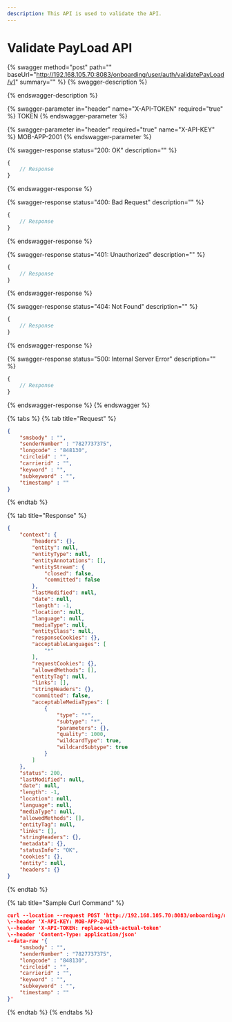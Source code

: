 ```yaml
---
description: This API is used to validate the API.
---
```


# Validate PayLoad API

{% swagger method="post" path="" baseUrl="http://192.168.105.70:8083/onboarding/user/auth/validatePayLoad/v1" summary="" %}
{% swagger-description %}

{% endswagger-description %}

{% swagger-parameter in="header" name="X-API-TOKEN" required="true" %}
TOKEN
{% endswagger-parameter %}

{% swagger-parameter in="header" required="true" name="X-API-KEY" %}
MOB-APP-2001
{% endswagger-parameter %}

{% swagger-response status="200: OK" description="" %}
```javascript
{
    // Response
}
```
{% endswagger-response %}

{% swagger-response status="400: Bad Request" description="" %}
```javascript
{
    // Response
}
```
{% endswagger-response %}

{% swagger-response status="401: Unauthorized" description="" %}
```javascript
{
    // Response
}
```
{% endswagger-response %}

{% swagger-response status="404: Not Found" description="" %}
```javascript
{
    // Response
}
```
{% endswagger-response %}

{% swagger-response status="500: Internal Server Error" description="" %}
```javascript
{
    // Response
}
```
{% endswagger-response %}
{% endswagger %}

{% tabs %}
{% tab title="Request" %}
```json
{
    "smsbody" : "",
    "senderNumber" : "7827737375",
    "longcode" : "848130",
    "circleid" : "",
    "carrierid" : "",
    "keyword" : "",
    "subkeyword" : "",
    "timestamp" : ""
}
```
{% endtab %}

{% tab title="Response" %}
```json
{
    "context": {
        "headers": {},
        "entity": null,
        "entityType": null,
        "entityAnnotations": [],
        "entityStream": {
            "closed": false,
            "committed": false
        },
        "lastModified": null,
        "date": null,
        "length": -1,
        "location": null,
        "language": null,
        "mediaType": null,
        "entityClass": null,
        "responseCookies": {},
        "acceptableLanguages": [
            "*"
        ],
        "requestCookies": {},
        "allowedMethods": [],
        "entityTag": null,
        "links": [],
        "stringHeaders": {},
        "committed": false,
        "acceptableMediaTypes": [
            {
                "type": "*",
                "subtype": "*",
                "parameters": {},
                "quality": 1000,
                "wildcardType": true,
                "wildcardSubtype": true
            }
        ]
    },
    "status": 200,
    "lastModified": null,
    "date": null,
    "length": -1,
    "location": null,
    "language": null,
    "mediaType": null,
    "allowedMethods": [],
    "entityTag": null,
    "links": [],
    "stringHeaders": {},
    "metadata": {},
    "statusInfo": "OK",
    "cookies": {},
    "entity": null,
    "headers": {}
}
```
{% endtab %}

{% tab title="Sample Curl Command" %}
```json
curl --location --request POST 'http://192.168.105.70:8083/onboarding/user/auth/validatePayLoad/v1' \
\--header 'X-API-KEY: MOB-APP-2001'
\--header 'X-API-TOKEN: replace-with-actual-token'
\--header 'Content-Type: application/json'
--data-raw '{
    "smsbody" : "",
    "senderNumber" : "7827737375",
    "longcode" : "848130",
    "circleid" : "",
    "carrierid" : "",
    "keyword" : "",
    "subkeyword" : "",
    "timestamp" : ""
}'
```
{% endtab %}
{% endtabs %}
